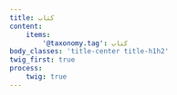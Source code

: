 ```yaml
---
title: کتاب
content:
    items:  
        '@taxonomy.tag': کتاب
body_classes: 'title-center title-h1h2'
twig_first: true
process:
    twig: true
---
```

